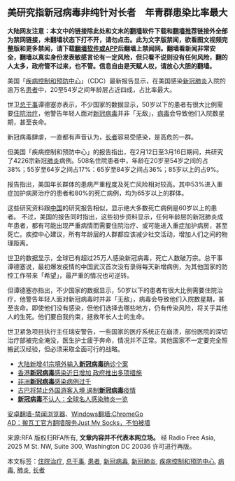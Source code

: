  <h2>美研究指新冠病毒非纯针对长者　年青群患染比率最大</h2> <div class="notice"><b>大陆网友注意：本文中的链接除此处和文末的<a href="https://github.com/bannedbook/fanqiang" >翻墙</a>软件下载和<a href="https://github.com/killgcd/justmysocks/blob/master/README.md">翻墙推荐</a>链接外全部为禁网链接，未翻墙状态下打不开，请勿点击。此为文字版禁闻，欲看图文视频完整版和更多禁闻，请下载<a href="https://github.com/bannedbook/fanqiang">翻墙软件或APP</a>后翻墙上禁闻网。翻墙看新闻非常安全，翻墙以真实身份发表敏感言论有一定风险，但只看不说则没有任何风险，翻的人太多，政府管不过来，也不管。信息自由是天赋人权，请放心大胆的翻墙。</b></div>  <div class="entry"> <p>美国「<a href="https://www.bannedbook.org/bnews/tag/%E7%96%BE%E7%97%85%E6%8E%A7%E5%88%B6%E5%92%8C%E9%A2%84%E9%98%B2%E4%B8%AD%E5%BF%83/" class="st_tag internal_tag" rel="tag" title="标签 疾病控制和预防中心 下的日志">疾病控制和预防中心</a>」（CDC）最新报告显示，在美国感染<a href="https://www.bannedbook.org/bnews/tag/%e6%96%b0%e5%86%a0%e8%82%ba%e7%82%8e/" class="st_tag internal_tag" rel="tag" title="标签 新冠肺炎 下的日志">新冠肺炎</a>入院的逾万名<a href="https://www.bannedbook.org/bnews/tag/%E6%82%A3%E8%80%85/" class="st_tag internal_tag" rel="tag" title="标签 患者 下的日志">患者</a>中，20至54岁之间年龄层占近四成，占比率最大。</p> <p>世卫<a href="https://www.bannedbook.org/bnews/tag/%E6%80%BB%E5%B9%B2%E4%BA%8B/" class="st_tag internal_tag" rel="tag" title="标签 总干事 下的日志">总干事</a>谭德塞亦表示，不少国家的数据显示，50岁以下的患者有很大比例需要<a href="https://www.bannedbook.org/bnews/tag/%E4%BD%8F%E9%99%A2%E6%B2%BB%E7%96%97/" class="st_tag internal_tag" rel="tag" title="标签 住院治疗 下的日志">住院治疗</a>，他警告年轻人面对<a href="https://www.bannedbook.org/bnews/tag/%e6%96%b0%e5%86%a0%e7%97%85%e6%af%92/" class="st_tag internal_tag" rel="tag" title="标签 新冠病毒 下的日志">新冠病毒</a>并非「无敌」，<a href="https://www.bannedbook.org/bnews/tag/%e7%97%85%e6%af%92/" class="st_tag internal_tag" rel="tag" title="标签 病毒 下的日志">病毒</a>会导致他们入院数星期，甚至丧命。</p> <p><span>新冠病毒肆虐，一直都有声音认为，<a href="https://www.bannedbook.org/bnews/tag/%e9%95%bf%e8%80%85/" class="st_tag internal_tag" rel="tag" title="标签 长者 下的日志">长者</a>容易受感染，是高危的一群。</span></p>  <p>但美国「疾病控制和预防中心」的报告指出，在2月12日至3月16日期间，共研究了4226宗新冠<a href="https://www.bannedbook.org/bnews/tag/%e8%82%ba%e7%82%8e/" class="st_tag internal_tag" rel="tag" title="标签 肺炎 下的日志">肺炎</a>病例。508名住院患者中，年龄在20岁至54岁之间的占38%；55岁至64岁之间占17%：65岁至84岁之间占36%；85岁以上的占9%。</p> <p> 报告指出，美国年长群体的患病严重程度及死亡风险相对较高。其中53%进入重症加护病房治疗的患者和80%的死亡病例，均为65岁以上的群体。</p> <p> 这些研究资料跟<span class='wp_keywordlink_affiliate'><a href="https://www.bannedbook.org/" title="中国" target="_blank">中国</a></span>的研究报告相似，显示绝大多数死亡病例是60岁以上的患者。 不过，美国的报告同时指出，这些初步资料显示，任何年龄层的新冠肺炎成年患者，都有可能出现严重病情而需要住院治疗、或可能进入重症加护病房，甚至死亡。疾控中心建议，所有年龄层的人群都应该减少社交活动，增加人们之间的物理距离。</p>  <p><span>世卫的数据显示，全球已有超过25万人感染新冠病毒，死亡人数破万宗。总干事谭德塞说，最初爆发疫情的中国武汉首次没有录得每天新增病例，为其他国家的防控工作带来「希望」，最严重的情况也可逆转。</span></p> <p>但谭德塞亦指出，不少国家的数据显示，50岁以下的患者有很大比例需要住院治疗，他警告年轻人面对新冠病毒时并非「无敌」，病毒会导致他们入院数星期，甚至丧命。即使他们没有感染，但他们选择去哪些地方，仍有传染风险，将关乎其他人的生死。他们要自我约束，拯救年长人士的生命。</p> <p> 世卫紧急项目执行主任瑞安警告，一些国家的医疗系统正在崩溃，部份医院的深切治疗部被完全淹没，医生护士疲于奔命，情况并不正常。其他国家不一定要完全照搬武汉经验，但必须采取全面可行的战略。</p>  <ul class='op-related-articles' title='相关阅读'> <li><a href='https://www.bannedbook.org/bnews/headline/20200321/1297889.html' target='_blank'>大陆新增41宗境外输入<b>新冠病毒</b>确诊个案</a></li> <li><a href='https://www.bannedbook.org/bnews/cnnews/hknews/20200321/1297867.html' target='_blank'>香港<b>新冠病毒</b>感染近日增加 政府推出多项措施</a></li> <li><a href='https://www.bannedbook.org/bnews/worldnews/20200321/1297824.html' target='_blank'>非洲<b>新冠病毒</b>感染病例过千</a></li> <li><a href='https://www.bannedbook.org/bnews/worldnews/20200321/1297811.html' target='_blank'>古巴将禁止外国游客入境 遏制<b>新冠病毒</b>疫情</a></li> <li><a href='https://www.bannedbook.org/bnews/worldnews/20200321/1297768.html' target='_blank'><b>新冠病毒</b>不认人：全球名人感染肺炎一览</a></li> </ul> <div class="texttj"> <a href="https://github.com/bannedbook/fanqiang/wiki/%E5%AE%89%E5%8D%93%E7%BF%BB%E5%A2%99-%E7%A6%81%E9%97%BB%E6%B5%8F%E8%A7%88%E5%99%A8" target="_blank">安卓翻墙-禁闻浏览器</a>、<a href="https://github.com/bannedbook/fanqiang/wiki/Chrome%E4%B8%80%E9%94%AE%E7%BF%BB%E5%A2%99%E5%8C%85" target="_blank">Windows翻墙:ChromeGo</a><br/> <a href="https://github.com/killgcd/justmysocks/blob/master/README.md" target="_blank">AD：搬瓦工官方翻墙服务Just My Socks，不怕被墙</a> </div><p>来源:RFA  版权归RFA所有, <strong>文章内容并不代表本网立场。</strong>  经 Radio Free Asia, 2025 M St. NW, Suite 300, Washington DC 20036 许可进行再版。</p><a name='sharetosocial'></a>           </div><!--END ENTRY--> <div class="postfooter"> <div>本文标签：<a href="https://www.bannedbook.org/bnews/tag/%E4%BD%8F%E9%99%A2%E6%B2%BB%E7%96%97/" rel="tag">住院治疗</a>, <a href="https://www.bannedbook.org/bnews/tag/%E6%80%BB%E5%B9%B2%E4%BA%8B/" rel="tag">总干事</a>, <a href="https://www.bannedbook.org/bnews/tag/%E6%82%A3%E8%80%85/" rel="tag">患者</a>, <a href="https://www.bannedbook.org/bnews/tag/%e6%96%b0%e5%86%a0%e7%97%85%e6%af%92/" rel="tag">新冠病毒</a>, <a href="https://www.bannedbook.org/bnews/tag/%e6%96%b0%e5%86%a0%e8%82%ba%e7%82%8e/" rel="tag">新冠肺炎</a>, <a href="https://www.bannedbook.org/bnews/tag/%E7%96%BE%E7%97%85%E6%8E%A7%E5%88%B6%E5%92%8C%E9%A2%84%E9%98%B2%E4%B8%AD%E5%BF%83/" rel="tag">疾病控制和预防中心</a>, <a href="https://www.bannedbook.org/bnews/tag/%e7%97%85%e6%af%92/" rel="tag">病毒</a>, <a href="https://www.bannedbook.org/bnews/tag/%e8%82%ba%e7%82%8e/" rel="tag">肺炎</a>, <a href="https://www.bannedbook.org/bnews/tag/%e9%95%bf%e8%80%85/" rel="tag">长者</a></div>  </div><!--END POSTFOOTER--> 